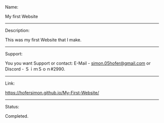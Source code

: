 Name:

My first Website



----------------------------------------------------------------------------------------------------------------------------



Description:

This was my first Website that I make.



----------------------------------------------------------------------------------------------------------------------------



Support:

You you want Support or contact: E-Mail - simon.05hofer@gmail.com or Discord - ＳｉｍＳｏｎ#2990.



----------------------------------------------------------------------------------------------------------------------------



Link:

https://hofersimon.github.io/My-First-Website/



----------------------------------------------------------------------------------------------------------------------------



Status:

Completed.

